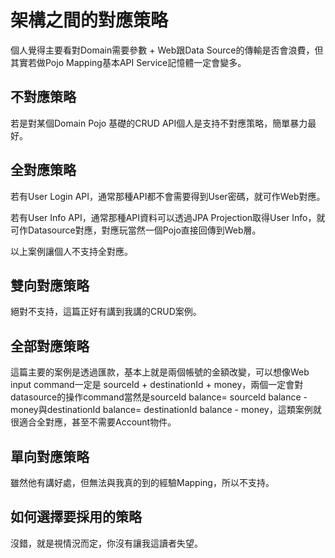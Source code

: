 # 架構之間的對應策略

個人覺得主要看對Domain需要參數 + Web跟Data Source的傳輸是否會浪費，但其實若做Pojo Mapping基本API Service記憶體一定會變多。

## 不對應策略
若是對某個Domain Pojo 基礎的CRUD API個人是支持不對應策略，簡單暴力最好。

##  全對應策略
若有User Login API，通常那種API都不會需要得到User密碼，就可作Web對應。

若有User Info API，通常那種API資料可以透過JPA Projection取得User Info，就可作Datasource對應，對應玩當然一個Pojo直接回傳到Web層。

以上案例讓個人不支持全對應。

## 雙向對應策略
絕對不支持，這篇正好有講到我講的CRUD案例。

## 全部對應策略
這篇主要的案例是透過匯款，基本上就是兩個帳號的金額改變，可以想像Web input command一定是 sourceId + destinationId + money，兩個一定會對datasource的操作command當然是sourceId balance= sourceId balance - money與destinationId balance= destinationId balance - money，這類案例就很適合全對應，甚至不需要Account物件。

## 單向對應策略
雖然他有講好處，但無法與我真的到的經驗Mapping，所以不支持。

## 如何選擇要採用的策略
沒錯，就是視情況而定，你沒有讓我這讀者失望。